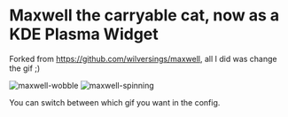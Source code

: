 # Maxwell the carryable cat, now as a KDE Plasma Widget

Forked from https://github.com/wilversings/maxwell, all I did was change the gif ;)

![maxwell-wobble](https://github.com/user-attachments/assets/558222e0-977e-4b80-9ff5-dd0f582ead84)
![maxwell-spinning](https://github.com/user-attachments/assets/ec30fa47-27aa-4375-b22f-76bb04971ea2)


You can switch between which gif you want in the config.
